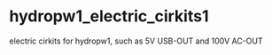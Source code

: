 hydropw1_electric_cirkits1
==========================

electric cirkits for hydropw1, such as 5V USB-OUT and 100V AC-OUT

